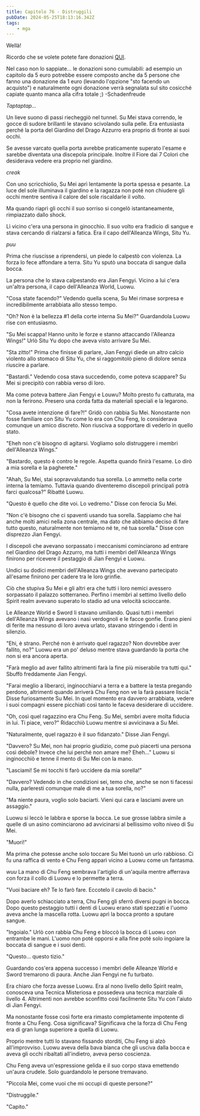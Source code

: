 ```yaml
---
title: Capitolo 76 - Distruggili
pubDate: 2024-05-25T18:13:16.342Z
tags:
    - mga
---
```



Wellà!


Ricordo che se volete potete fare donazioni <a href="http://novelleleggere.com/programmazione/">QUI</a>.


Nel caso non lo sappiate... le donazioni sono cumulabili: ad esempio un capitolo da 5 euro potrebbe essere composto anche da 5 persone che fanno una donazione da 1 euro</strong> (levando l'opzione "sto facendo un acquisto") e naturalmente ogni donazione verrà segnalata sul sito cosicché capiate quanto manca alla cifra totale ;)
-Schadenfreude


*Taptaptap...*


Un lieve suono di passi riecheggiò nel tunnel. Su Mei stava correndo, le gocce di sudore brillanti le stavano scivolando sulla pelle. Era entusiasta perché la porta del Giardino del Drago Azzurro era proprio di fronte ai suoi occhi.


Se avesse varcato quella porta avrebbe praticamente superato l'esame e sarebbe diventata una discepola principale. Inoltre il Fiore dai 7 Colori che desiderava vedere era proprio nel giardino.


*creak*


Con uno scricchiolio, Su Mei aprì lentamente la porta spessa e pesante. La luce del sole illuminava il giardino e la ragazza non poté non chiudere gli occhi mentre sentiva il calore del sole riscaldarle il volto.


Ma quando riaprì gli occhi il suo sorriso si congelò istantaneamente, rimpiazzato dallo shock.


Lì vicino c'era una persona in ginocchio. Il suo volto era fradicio di sangue e stava cercando di rialzarsi a fatica. Era il capo dell'Alleanza Wings, Situ Yu.


*puu*


Prima che riuscisse a riprendersi, un piede lo calpestò con violenza. La forza lo fece affondare a terra. Situ Yu sputò una boccata di sangue dalla bocca.


La persona che lo stava calpestando era Jian Fengyi.
Vicino a lui c'era un'altra persona, il capo dell'Alleanza World, Luowu.


"Cosa state facendo?" Vedendo quella scena, Su Mei rimase sorpresa e incredibilmente arrabbiata allo stesso tempo.


"Oh? Non è la bellezza #1 della corte interna Su Mei?" Guardandola Luowu rise con entusiasmo.


"Su Mei scappa! Hanno unito le forze e stanno attaccando l'Alleanza Wings!" Urlò Situ Yu dopo che aveva visto arrivare Su Mei.


"Sta zitto!" Prima che finisse di parlare, Jian Fengyi diede un altro calcio violento allo stomaco di Situ Yu, che si raggomitolò pieno di dolore senza riuscire a parlare.


"Bastardi." Vedendo cosa stava succedendo, come poteva scappare? Su Mei si precipitò con rabbia verso di loro.


Ma come poteva battere Jian Fengyi e Louwu? Molto presto fu catturata, ma non la ferirono. Presero una corda fatta da materiali speciali e la legarono.


"Cosa avete intenzione di fare?!" Gridò con rabbia Su Mei. Nonostante non fosse familiare con Situ Yu come lo era con Chu Feng, lo considerava comunque un amico discreto. Non riusciva a sopportare di vederlo in quello stato.


"Eheh non c'è bisogno di agitarsi. Vogliamo solo distruggere i membri dell'Alleanza Wings."


"Bastardo, questo è contro le regole. Aspetta quando finirà l'esame. Lo dirò a mia sorella e la pagherete."


"Ahah, Su Mei, stai sopravvalutando tua sorella. Lo ammetto nella corte interna la temiamo.
Tuttavia quando diventeremo discepoli principali potrà farci qualcosa?" Ribatté Luowu.


"Questo è quello che dite voi. Lo vedremo." Disse con ferocia Su Mei.


"Non c'è bisogno che ci spaventi usando tua sorella. Sappiamo che hai anche molti amici nella zona centrale, ma dato che abbiamo deciso di fare tutto questo, naturalmente non temiamo né te, né tua sorella." Disse con disprezzo Jian Fengyi.


I discepoli che avevano sorpassato i meccanismi cominciarono ad entrare nel Giardino del Drago Azzurro, ma tutti i membri dell'Alleanza Wings finirono per ricevere il pestaggio di Jian Fengyi e Luowu.


Undici su dodici membri dell'Alleanza Wings che avevano partecipato all'esame finirono per cadere tra le loro grinfie.


Ciò che stupiva Su Mei e gli altri era che tutti i loro nemici avessero sorpassato il palazzo sotterraneo. Perfino i membri al settimo livello dello Spirit realm avevano superato lo stadio ad una velocità scioccante.


Le Alleanze World e Sword li stavano umiliando. Quasi tutti i membri dell'Alleanza Wings avevano i nasi verdognoli e le facce gonfie. Erano pieni di ferite ma nessuno di loro aveva urlato, stavano stringendo i denti in silenzio.


"Ehi, è strano. Perché non è arrivato quel ragazzo? Non dovrebbe aver fallito, no?" Luowu era un po' deluso mentre stava guardando la porta che non si era ancora aperta.


"Farà meglio ad aver fallito altrimenti farà la fine più miserabile tra tutti qui." Sbuffò freddamente Jian Fengyi.


"Farai meglio a liberarci, inginocchiarvi a terra e a battere la testa pregando perdono, altrimenti quando arriverà Chu Feng non ve la farà passare liscia." Disse furiosamente Su Mei. In quel momento era davvero arrabbiata, vedere i suoi compagni essere picchiati così tanto le faceva desiderare di uccidere.


"Oh, così quel ragazzino era Chu Feng. Su Mei, sembri avere molta fiducia in lui. Ti piace, vero?" Ridacchiò Luowu mentre si avvicinava a Su Mei.


"Naturalmente, quel ragazzo è il suo fidanzato." Disse Jian Fengyi.


"Davvero? Su Mei, non hai proprio giudizio, come può piacerti una persona così debole? Invece che lui perché non amare me? Eheh..." Luowu si inginocchiò e tenne il mento di Su Mei con la mano.


"Lasciami! Se mi tocchi ti farò uccidere da mia sorella!"


"Davvero? Vedendo in che condizioni sei, temo che, anche se non ti facessi nulla, parleresti comunque male di me a tua sorella, no?"


"Ma niente paura, voglio solo baciarti. Vieni qui cara e lasciami avere un assaggio."


Luowu si leccò le labbra e sporse la bocca. Le sue grosse labbra simile a quelle di un asino cominciarono ad avvicinarsi al bellissimo volto niveo di Su Mei.


"Muori!"


Ma prima che potesse anche solo toccare Su Mei tuonò un urlo rabbioso. Ci fu una raffica di vento e Chu Feng apparì vicino a Luowu come un fantasma.


*wuu* La mano di Chu Feng sembrava l'artiglio di un'aquila mentre afferrava con forza il collo di Luowu e lo permette a terra.


"Vuoi baciare eh? Te lo farò fare. Eccotelo il cavolo di bacio."


Dopo averlo schiacciato a terra, Chu Feng gli sferrò diversi pugni in bocca. Dopo questo pestaggio tutti i denti di Luowu erano stati spezzati e l'uomo aveva anche la mascella rotta. Luowu aprì la bocca pronto a sputare sangue.


"Ingoialo." Urlò con rabbia Chu Feng e bloccò la bocca di Luowu con entrambe le mani.
L'uomo non poté opporsi e alla fine poté solo ingoiare la boccata di sangue e i suoi denti.


"Questo... questo tizio."


Guardando cos'era appena successo i membri delle Alleanze World e Sword tremarono di paura. Anche Jian Fengyi ne fu turbato.


Era chiaro che forza avesse Luowu. Era al nono livello dello Spirit realm, conosceva una Tecnica Misteriosa e possedeva una tecnica marziale di livello 4. Altrimenti non avrebbe sconfitto così facilmente Situ Yu con l'aiuto di Jian Fengyi.


Ma nonostante fosse così forte era rimasto completamente impotente di fronte a Chu Feng. Cosa significava? Significava che la forza di Chu Feng era di gran lunga superiore a quella di Luowu.


Proprio mentre tutti lo stavano fissando storditi, Chu Feng si alzò all'improvviso. Luowu aveva della bava bianca che gli usciva dalla bocca e aveva gli occhi ribaltati all'indietro, aveva perso coscienza.


Chu Feng aveva un'espressione gelida e il suo corpo stava emettendo un'aura crudele. Solo guardandolo le persone tremavano.


"Piccola Mei, come vuoi che mi occupi di queste persone?"


"Distruggile."


"Capito."





